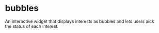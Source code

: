 # bubbles

An interactive widget that displays interests as bubbles and lets users pick the status of each interest.